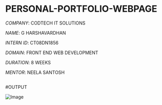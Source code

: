 # PERSONAL-PORTFOLIO-WEBPAGE

*COMPANY*: CODTECH IT SOLUTIONS

*NAME*: G HARSHAVARDHAN

*INTERN ID*: CT08DN1856

*DOMAIN*: FRONT END WEB DEVELOPMENT

*DURATION*: 8 WEEKS

*MENTOR*: NEELA SANTOSH

##

#OUTPUT

![Image](https://github.com/user-attachments/assets/b1695d2d-c514-4407-a1b5-329e2b57be3e)
